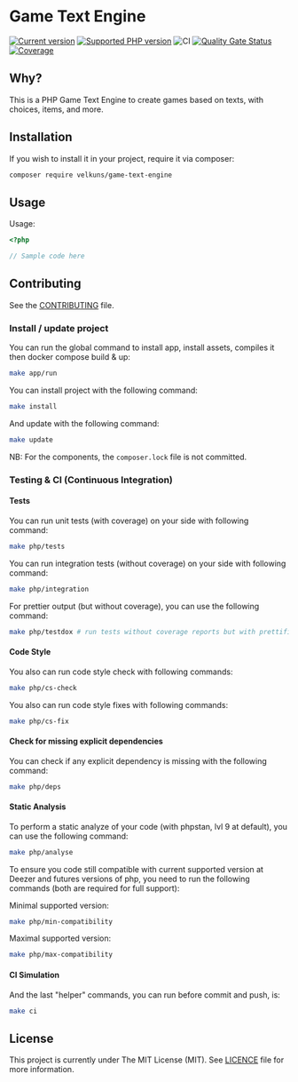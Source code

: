 # Game Text Engine
[![Current version](https://img.shields.io/packagist/v/velkuns/game-text-engine.svg?logo=composer)](https://packagist.org/packages/velkuns/game-text-engine)
[![Supported PHP version](https://img.shields.io/static/v1?logo=php&label=PHP&message=7.4%20-%208.2&color=777bb4)](https://packagist.org/packages/velkuns/game-text-engine)
![CI](https://github.com/eureka-framework/component-template/workflows/CI/badge.svg)
[![Quality Gate Status](https://sonarcloud.io/api/project_badges/measure?project=eureka-framework_component-template&metric=alert_status)](https://sonarcloud.io/dashboard?id=eureka-framework_component-template)
[![Coverage](https://sonarcloud.io/api/project_badges/measure?project=eureka-framework_component-template&metric=coverage)](https://sonarcloud.io/dashboard?id=eureka-framework_component-template)

## Why?

This is a PHP Game Text Engine to create games based on texts, with choices, items, and more.



## Installation

If you wish to install it in your project, require it via composer:

```bash
composer require velkuns/game-text-engine
```



## Usage

Usage:
```php
<?php

// Sample code here
```


## Contributing

See the [CONTRIBUTING](CONTRIBUTING.md) file.


### Install / update project

You can run the global command to install app, install assets, compiles it then docker compose build & up:
```bash
make app/run
```

You can install project with the following command:
```bash
make install
```

And update with the following command:
```bash
make update
```

NB: For the components, the `composer.lock` file is not committed.

### Testing & CI (Continuous Integration)

#### Tests
You can run unit tests (with coverage) on your side with following command:
```bash
make php/tests
```

You can run integration tests (without coverage) on your side with following command:
```bash
make php/integration
```

For prettier output (but without coverage), you can use the following command:
```bash
make php/testdox # run tests without coverage reports but with prettified output
```

#### Code Style
You also can run code style check with following commands:
```bash
make php/cs-check
```

You also can run code style fixes with following commands:
```bash
make php/cs-fix
```

#### Check for missing explicit dependencies
You can check if any explicit dependency is missing with the following command:
```bash
make php/deps
```

#### Static Analysis
To perform a static analyze of your code (with phpstan, lvl 9 at default), you can use the following command:
```bash
make php/analyse
```

To ensure you code still compatible with current supported version at Deezer and futures versions of php, you need to
run the following commands (both are required for full support):

Minimal supported version:
```bash
make php/min-compatibility
```

Maximal supported version:
```bash
make php/max-compatibility
```

#### CI Simulation
And the last "helper" commands, you can run before commit and push, is:
```bash
make ci  
```

## License

This project is currently under The MIT License (MIT). See [LICENCE](LICENSE) file for more information.
